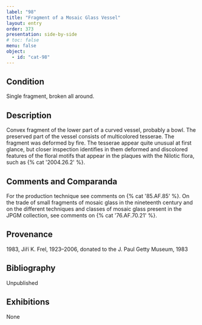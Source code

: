 ```yaml
---
label: "98"
title: "Fragment of a Mosaic Glass Vessel"
layout: entry
order: 373
presentation: side-by-side
# toc: false
menu: false
object:
  - id: "cat-98"
---
```


## Condition

Single fragment, broken all around.

## Description

Convex fragment of the lower part of a curved vessel, probably a bowl. The preserved part of the vessel consists of multicolored tesserae. The fragment was deformed by fire. The tesserae appear quite unusual at first glance, but closer inspection identifies in them deformed and discolored features of the floral motifs that appear in the plaques with the Nilotic flora, such as {% cat '2004.26.2' %}.

## Comments and Comparanda

For the production technique see comments on {% cat '85.AF.85' %}. On the trade of small fragments of mosaic glass in the nineteenth century and on the different techniques and classes of mosaic glass present in the JPGM collection, see comments on {% cat '76.AF.70.21' %}.

## Provenance

1983, Jiří K. Frel, 1923–2006, donated to the J. Paul Getty Museum, 1983

## Bibliography

Unpublished

## Exhibitions

None